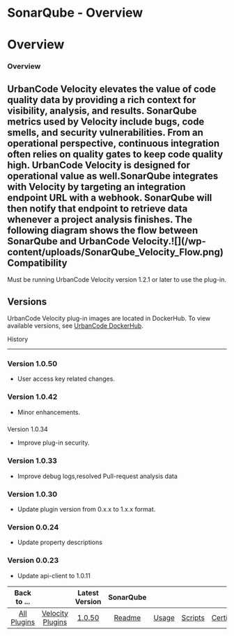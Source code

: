 
SonarQube - Overview
====================

# Overview


### Overview


UrbanCode Velocity elevates the value of code quality data by providing a rich context for visibility,
analysis, and results. SonarQube metrics used by Velocity include bugs, code smells, and security vulnerabilities. From
an operational perspective, continuous integration often relies on quality gates to keep code quality high. UrbanCode
Velocity is designed for operational value as well.SonarQube integrates with Velocity by targeting an integration
endpoint URL with a webhook. SonarQube will then notify that endpoint to retrieve data whenever a project analysis
finishes. The following diagram shows the flow between SonarQube and UrbanCode Velocity.![](/wp-
content/uploads/SonarQube_Velocity_Flow.png)
Compatibility
-------------

Must be running UrbanCode Velocity version
1.2.1 or later to use the plug-in.

Versions
--------

UrbanCode Velocity plug-in images are located in DockerHub. To
view available versions, see [UrbanCode DockerHub](https://hub.docker.com/r/urbancode/ucv-ext-sonarqube/tags).

History

-------

### Version 1.0.50

* User access key related changes.

### Version 1.0.42

* Minor enhancements.

###
Version 1.0.34

* Improve plug-in security.

### Version 1.0.33

* Improve debug logs,resolved Pull-request analysis
data

### Version 1.0.30

* Update plugin version from 0.x.x to 1.x.x format.

### Version 0.0.24

* Update property
descriptions

### Version 0.0.23

* Update api-client to 1.0.11


|Back to ...||Latest Version|SonarQube |||||
| :---: | :---: | :---: | :---: | :---: | :---: | :---: | :---: |
|[All Plugins](../../index.md)|[Velocity Plugins](../README.md)|[1.0.50](https://raw.githubusercontent.com/UrbanCode/IBM-UCV-PLUGINS/main/files/ucv-ext-sonarqube/ucv-ext-sonarqube-1.0.50.tar.zip)|[Readme](README.md)|[Usage](usage.md)|[Scripts](scripts.md)|[Certificate](certificate.md)|[Downloads](downloads.md)|

